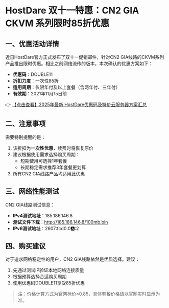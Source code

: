 # HostDare 双十一特惠：CN2 GIA CKVM 系列限时85折优惠

## 一、优惠活动详情

近日HostDare官方正式发布了双十一促销邮件，针对CN2 GIA线路的CKVM系列产品推出限时优惠。相比之前网络流传的版本，本次确认的优惠方案如下：

- **优惠码**：DOUBLE11
- **折扣力度**：一次性85折
- **适用周期**：仅限年付及以上套餐（含两年付、三年付）
- **有效期**：2021年11月15日前

👉 [【点击查看】2025年最新 HostDare优惠码及特价云服务器方案汇总](https://bit.ly/hostdare)

## 二、注意事项

需要特别提醒的是：
1. 该折扣为**一次性优惠**，续费时将恢复原价
2. 建议根据使用需求选择购买周期：
   - 短期使用可选择1年套餐
   - 长期稳定需求推荐3年套餐更划算
3. 所有CN2 GIA线路产品均适用此优惠

## 三、网络性能测试

CN2 GIA线路测试信息：
- **IPv4测试地址**：185.186.146.8
- **测试文件下载**：http://185.186.146.8/100mb.bin
- **IPv6测试地址**：2607:fcd0:0:a::2

## 四、购买建议

对于追求网络稳定性的用户，CN2 GIA线路依然是优质选择。建议：
1. 先通过测试IP验证本地网络连接质量
2. 根据预算选择合适购买周期
3. 使用优惠码DOUBLE11享受85折优惠

> 注：价格计算方式为官网标价×0.85，具体套餐价格请以官网实时显示为准。